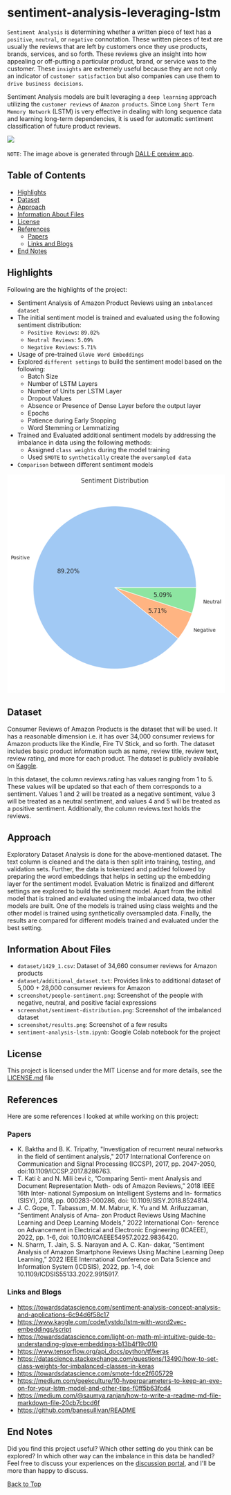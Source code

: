 # sentiment-analysis-leveraging-lstm

`Sentiment Analysis` is determining whether a written piece of text has a `positive`, `neutral`, or `negative`
connotation. These written pieces of text are usually the reviews that are left by customers once they use products,
brands, services, and so forth. These reviews give an insight into how appealing or off-putting a particular product,
brand, or service was to the customer. These `insights` are extremely useful because they are not only an indicator of
`customer satisfaction` but also companies can use them to `drive business decisions`.

Sentiment Analysis models are built leveraging a `deep learning` approach utilizing the `customer
reviews` of `Amazon products`. Since `Long Short Term Memory Network` (LSTM) is very effective in dealing with long sequence
data and learning long-term dependencies, it is used for automatic sentiment classification of future product reviews.

![](https://github.com/hardikasnani/sentiment-analysis-leveraging-lstm/blob/main/screenshot/people-sentiment.png)

`NOTE`: The image above is generated through [DALL·E preview app](https://labs.openai.com).

## Table of Contents

- [Highlights](#Highlights)
- [Dataset](#Dataset)
- [Approach](#Approach)
- [Information About Files](#Information-About-Files)
- [License](#License)
- [References](#References)
  - [Papers](#Papers)
  - [Links and Blogs](#Links-and-Blogs)
- [End Notes](#End-Notes)

## Highlights

Following are the highlights of the project:
- Sentiment Analysis of Amazon Product Reviews using an `imbalanced dataset`
- The initial sentiment model is trained and evaluated using the following sentiment distribution:
  - `Positive Reviews`: `89.02%`
  - `Neutral Reviews`: `5.09%`
  - `Negative Reviews`: `5.71%`
- Usage of pre-trained `GloVe Word Embeddings`
- Explored `different settings` to build the sentiment model based on the following:
  - Batch Size
  - Number of LSTM Layers
  - Number of Units per LSTM Layer
  - Dropout Values
  - Absence or Presence of Dense Layer before the output layer
  - Epochs
  - Patience during Early Stopping
  - Word Stemming or Lemmatizing
- Trained and Evaluated additional sentiment models by addressing the imbalance in data using the following methods:
  - Assigned `class weights` during the model training
  - Used `SMOTE` to `synthetically` create the `oversampled data`
- `Comparison` between different sentiment models

![](https://github.com/hardikasnani/sentiment-analysis-leveraging-lstm/blob/main/screenshot/sentiment-distribution.png)

## Dataset

Consumer Reviews of Amazon Products is the dataset that will be used. It has a reasonable dimension i.e. it has over
34,000 consumer reviews for Amazon products like the Kindle, Fire TV Stick, and so forth. The dataset includes basic
product information such as name, review title, review text, review rating, and more for each product. The dataset is
publicly available on [Kaggle](https://www.kaggle.com/datasets/datafiniti/consumer-reviews-of-amazon-products).

In this dataset, the column reviews.rating has values ranging from 1 to 5. These values will be updated so that each of
them corresponds to a sentiment. Values 1 and 2 will be treated as a negative sentiment, value 3 will be treated as a
neutral sentiment, and values 4 and 5 will be treated as a positive sentiment. Additionally, the column reviews.text
holds the reviews.

## Approach

Exploratory Dataset Analysis is done for the above-mentioned dataset. The text column is cleaned and the data
is then split into training, testing, and validation sets. Further, the data is tokenized and padded followed by preparing
the word embeddings that helps in setting up the embedding layer for the sentiment model. Evaluation Metric is finalized
and different settings are explored to build the sentiment model. Apart from the initial model that is trained and
evaluated using the imbalanced data, two other models are built. One of the models is trained using class weights and
the other model is trained using synthetically oversampled data. Finally, the results are compared for different models
trained and evaluated under the best setting.

## Information About Files

- `dataset/1429_1.csv`: Dataset of 34,660 consumer reviews for Amazon products
- `dataset/additional_dataset.txt`: Provides links to additional dataset of 5,000 + 28,000 consumer reviews for Amazon
- `screenshot/people-sentiment.png`: Screenshot of the people with negative, neutral, and positive facial expressions
- `screenshot/sentiment-distribution.png`: Screenshot of the imbalanced dataset
- `screenshot/results.png`: Screenshot of a few results
- `sentiment-analysis-lstm.ipynb`: Google Colab notebook for the project

## License

This project is licensed under the MIT License and for more details, see the [LICENSE.md](https://github.com/hardikasnani/sentiment-analysis-leveraging-lstm/blob/main/LICENSE) file

## References

Here are some references I looked at while working on this project:

### Papers

- K. Baktha and B. K. Tripathy, "Investigation of recurrent neural networks in the field of sentiment analysis," 2017
International Conference on Communication and Signal Processing (ICCSP), 2017, pp. 2047-2050,
doi:10.1109/ICCSP.2017.8286763.
- T. Kati ́c and N. Mili ́cevi ́c, ”Comparing Senti- ment Analysis and Document Representation Meth- ods of Amazon Reviews,”
2018 IEEE 16th Inter- national Symposium on Intelligent Systems and In- formatics (SISY), 2018, pp. 000283-000286,
doi: 10.1109/SISY.2018.8524814.
- J. C. Gope, T. Tabassum, M. M. Mabrur, K. Yu and M. Arifuzzaman, ”Sentiment Analysis of Ama- zon Product Reviews Using
Machine Learning and Deep Learning Models,” 2022 International Con- ference on Advancement in Electrical and Electronic
Engineering (ICAEEE), 2022, pp. 1-6, doi: 10.1109/ICAEEE54957.2022.9836420.
- N. Sharm, T. Jain, S. S. Narayan and A. C. Kan- dakar, ”Sentiment Analysis of Amazon Smartphone Reviews Using Machine
Learning Deep Learning,” 2022 IEEE International Conference on Data Science and Information System (ICDSIS), 2022, pp.
1-4, doi: 10.1109/ICDSIS55133.2022.9915917.

### Links and Blogs

- https://towardsdatascience.com/sentiment-analysis-concept-analysis-and-applications-6c94d6f58c17
- https://www.kaggle.com/code/lystdo/lstm-with-word2vec-embeddings/script
- https://towardsdatascience.com/light-on-math-ml-intuitive-guide-to-understanding-glove-embeddings-b13b4f19c010
- https://www.tensorflow.org/api_docs/python/tf/keras
- https://datascience.stackexchange.com/questions/13490/how-to-set-class-weights-for-imbalanced-classes-in-keras
- https://towardsdatascience.com/smote-fdce2f605729
- https://medium.com/geekculture/10-hyperparameters-to-keep-an-eye-on-for-your-lstm-model-and-other-tips-f0ff5b63fcd4
- https://medium.com/@saumya.ranjan/how-to-write-a-readme-md-file-markdown-file-20cb7cbcd6f
- https://github.com/banesullivan/README

## End Notes

Did you find this project useful? Which other setting do you think can be explored? In which other way can the imbalance
in this data be handled? Feel free to discuss your experiences on the [discussion portal](https://github.com/hardikasnani/sentiment-analysis-leveraging-lstm/discussions),
and I'll be more than happy to discuss.

[Back to Top](#sentiment-analysis-leveraging-lstm)

